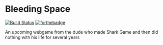 # Bleeding Space
[![Build Status](https://travis-ci.org/Cirrial/Bleeding-Space.svg?branch=master)](https://travis-ci.org/Cirrial/Bleeding-Space)
[![forthebadge](http://forthebadge.com/images/badges/uses-html.svg)](http://forthebadge.com)

An upcoming webgame from the dude who made Shark Game and then did nothing with his life for several years

